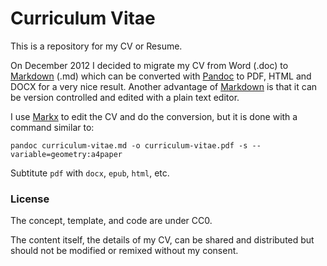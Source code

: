 # Curriculum Vitae

This is a repository for my CV or Resume.

On December 2012 I decided to migrate my CV from Word (.doc) to [Markdown] (.md) which can be converted with [Pandoc] to PDF, HTML and DOCX for a very nice result. Another advantage of [Markdown] is that it can be version controlled and edited with a plain text editor. 

I use [Markx] to edit the CV and do the conversion, but it is done with a command similar to:

    pandoc curriculum-vitae.md -o curriculum-vitae.pdf -s --variable=geometry:a4paper

Subtitute `pdf` with `docx`, `epub`, `html`, etc.

### License

The concept, template, and code are under CC0.

The content itself, the details of my CV, can be shared and distributed but should not be modified or remixed without my consent.

[Markdown]: http://daringfireball.net/projects/markdown/
[Pandoc]: http://johnmacfarlane.net/pandoc
[Markx]: https://github.com/yoavram/markx

